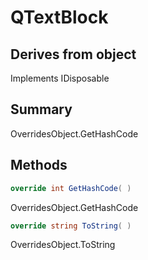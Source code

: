 # QTextBlock

## Derives from object
Implements IDisposable

## Summary

OverridesObject.GetHashCode
## Methods

```c#
override int GetHashCode( ) 
```
OverridesObject.GetHashCode
```c#
override string ToString( ) 
```
OverridesObject.ToString
